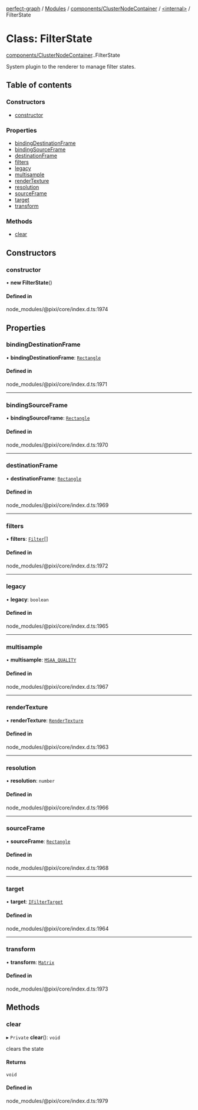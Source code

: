 [perfect-graph](../README.md) / [Modules](../modules.md) / [components/ClusterNodeContainer](../modules/components_ClusterNodeContainer.md) / [<internal\>](../modules/components_ClusterNodeContainer._internal_.md) / FilterState

# Class: FilterState

[components/ClusterNodeContainer](../modules/components_ClusterNodeContainer.md).[<internal>](../modules/components_ClusterNodeContainer._internal_.md).FilterState

System plugin to the renderer to manage filter states.

## Table of contents

### Constructors

- [constructor](components_ClusterNodeContainer._internal_.FilterState.md#constructor)

### Properties

- [bindingDestinationFrame](components_ClusterNodeContainer._internal_.FilterState.md#bindingdestinationframe)
- [bindingSourceFrame](components_ClusterNodeContainer._internal_.FilterState.md#bindingsourceframe)
- [destinationFrame](components_ClusterNodeContainer._internal_.FilterState.md#destinationframe)
- [filters](components_ClusterNodeContainer._internal_.FilterState.md#filters)
- [legacy](components_ClusterNodeContainer._internal_.FilterState.md#legacy)
- [multisample](components_ClusterNodeContainer._internal_.FilterState.md#multisample)
- [renderTexture](components_ClusterNodeContainer._internal_.FilterState.md#rendertexture)
- [resolution](components_ClusterNodeContainer._internal_.FilterState.md#resolution)
- [sourceFrame](components_ClusterNodeContainer._internal_.FilterState.md#sourceframe)
- [target](components_ClusterNodeContainer._internal_.FilterState.md#target)
- [transform](components_ClusterNodeContainer._internal_.FilterState.md#transform)

### Methods

- [clear](components_ClusterNodeContainer._internal_.FilterState.md#clear)

## Constructors

### constructor

• **new FilterState**()

#### Defined in

node_modules/@pixi/core/index.d.ts:1974

## Properties

### bindingDestinationFrame

• **bindingDestinationFrame**: [`Rectangle`](components_ClusterNodeContainer._internal_.Rectangle.md)

#### Defined in

node_modules/@pixi/core/index.d.ts:1971

___

### bindingSourceFrame

• **bindingSourceFrame**: [`Rectangle`](components_ClusterNodeContainer._internal_.Rectangle.md)

#### Defined in

node_modules/@pixi/core/index.d.ts:1970

___

### destinationFrame

• **destinationFrame**: [`Rectangle`](components_ClusterNodeContainer._internal_.Rectangle.md)

#### Defined in

node_modules/@pixi/core/index.d.ts:1969

___

### filters

• **filters**: [`Filter`](components_ClusterNodeContainer._internal_.Filter.md)[]

#### Defined in

node_modules/@pixi/core/index.d.ts:1972

___

### legacy

• **legacy**: `boolean`

#### Defined in

node_modules/@pixi/core/index.d.ts:1965

___

### multisample

• **multisample**: [`MSAA_QUALITY`](../enums/components_ClusterNodeContainer._internal_.MSAA_QUALITY.md)

#### Defined in

node_modules/@pixi/core/index.d.ts:1967

___

### renderTexture

• **renderTexture**: [`RenderTexture`](components_ClusterNodeContainer._internal_.RenderTexture.md)

#### Defined in

node_modules/@pixi/core/index.d.ts:1963

___

### resolution

• **resolution**: `number`

#### Defined in

node_modules/@pixi/core/index.d.ts:1966

___

### sourceFrame

• **sourceFrame**: [`Rectangle`](components_ClusterNodeContainer._internal_.Rectangle.md)

#### Defined in

node_modules/@pixi/core/index.d.ts:1968

___

### target

• **target**: [`IFilterTarget`](../interfaces/components_ClusterNodeContainer._internal_.IFilterTarget.md)

#### Defined in

node_modules/@pixi/core/index.d.ts:1964

___

### transform

• **transform**: [`Matrix`](components_ClusterNodeContainer._internal_.Matrix.md)

#### Defined in

node_modules/@pixi/core/index.d.ts:1973

## Methods

### clear

▸ `Private` **clear**(): `void`

clears the state

#### Returns

`void`

#### Defined in

node_modules/@pixi/core/index.d.ts:1979
